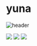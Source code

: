 # yuna

![header](https://capsule-render.vercel.app/api?type=waving&color=auto&height=300&section=header&text=YUNA%20CODE&fontSize=90)

<img src="https://img.shields.io/badge/html-E34F26?style=for-the-badge&logo=html5&logoColor=white">

<img src="https://img.shields.io/badge/css-1572B6?style=for-the-badge&logo=css3&logoColor=white">

<img src="https://img.shields.io/badge/javascript-F7DF1E?style=for-the-badge&logo=javascript&logoColor=white">
